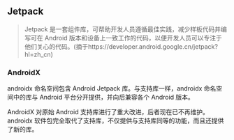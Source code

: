 ## Jetpack

> Jetpack 是一套组件库，可帮助开发人员遵循最佳实践，减少样板代码并编写可在 Android 版本和设备上一致工作的代码，以便开发人员可以专注于他们关心的代码。(摘于https://developer.android.google.cn/jetpack?hl=zh_cn)

### AndroidX  
androidx 命名空间包含 Android Jetpack 库。与支持库一样，androidx 命名空间中的库与 Android 平台分开提供，并向后兼容各个 Android 版本。

AndroidX 对原始 Android 支持库进行了重大改进，后者现在已不再维护。androidx 软件包完全取代了支持库，不仅提供与支持库同等的功能，而且还提供了新的库。
